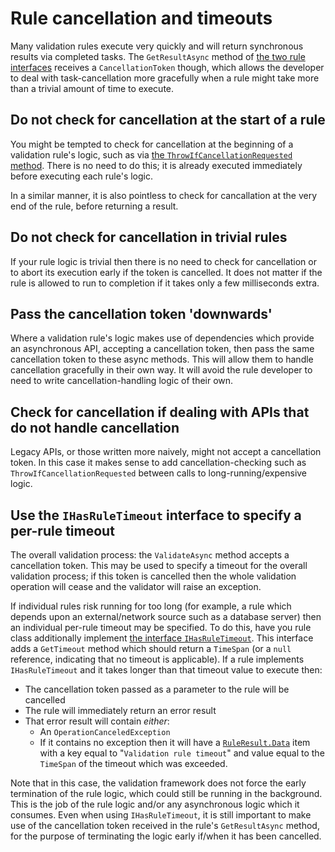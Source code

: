 # Rule cancellation and timeouts

Many validation rules execute very quickly and will return synchronous results via completed tasks.
The `GetResultAsync` method of [the two rule interfaces] receives a `CancellationToken` though, which allows the developer to deal with task-cancellation more gracefully when a rule might take more than a trivial amount of time to execute.

[the two rule interfaces]:../WritingValidators/WritingValidationRules/TheRuleInterfaces.md

## Do not check for cancellation at the start of a rule

You might be tempted to check for cancellation at the beginning of a validation rule's logic, such as via [the `ThrowIfCancellationRequested` method].
There is no need to do this; it is already executed immediately before executing each rule's logic.

In a similar manner, it is also pointless to check for cancallation at the very end of the rule, before returning a result.

[the `ThrowIfCancellationRequested` method]:https://docs.microsoft.com/en-us/dotnet/api/system.threading.cancellationtoken.throwifcancellationrequested

## Do not check for cancellation in trivial rules

If your rule logic is trivial then there is no need to check for cancellation or to abort its execution early if the token is cancelled.
It does not matter if the rule is allowed to run to completion if it takes only a few milliseconds extra.

## Pass the cancellation token 'downwards'

Where a validation rule's logic makes use of dependencies which provide an asynchronous API, accepting a cancellation token, then pass the same cancellation token to these async methods.
This will allow them to handle cancellation gracefully in their own way.
It will avoid the rule developer to need to write cancellation-handling logic of their own.

## Check for cancellation if dealing with APIs that do not handle cancellation

Legacy APIs, or those written more naively, might not accept a cancellation token.
In this case it makes sense to add cancellation-checking such as `ThrowIfCancellationRequested` between calls to long-running/expensive logic.

## Use the `IHasRuleTimeout` interface to specify a per-rule timeout

The overall validation process: the `ValidateAsync` method accepts a cancellation token.
This may be used to specify a timeout for the overall validation process; if this token is cancelled then the whole validation operation will cease and the validator will raise an exception.

If individual rules risk running for too long (for example, a rule which depends upon an external/network source such as a database server) then an individual per-rule timeout may be specified.
To do this, have you rule class additionally implement [the interface `IHasRuleTimeout`].
This interface adds a `GetTimeout` method which should return a `TimeSpan` (or a `null` reference, indicating that no timeout is applicable).
If a rule implements `IHasRuleTimeout` and it takes longer than that timeout value to execute then:

* The cancellation token passed as a parameter to the rule will be cancelled
* The rule will immediately return an error result
* That error result will contain _either_:
  * An `OperationCanceledException`
  * If it contains no exception then it will have a [`RuleResult.Data`] item with a key equal to "`Validation rule timeout`" and value equal to the `TimeSpan` of the timeout which was exceeded.

Note that in this case, the validation framework does not force the early termination of the rule logic, which could still be running in the background.
This is the job of the rule logic and/or any asynchronous logic which it consumes.
Even when using `IHasRuleTimeout`, it is still important to make use of the cancellation token received in the rule's `GetResultAsync` method, for the purpose of terminating the logic early if/when it has been cancelled.

[the interface `IHasRuleTimeout`]:xref:CSF.Validation.Rules.IHasRuleTimeout
[`RuleResult.Data`]:xref:CSF.Validation.Rules.RuleResult.Data
